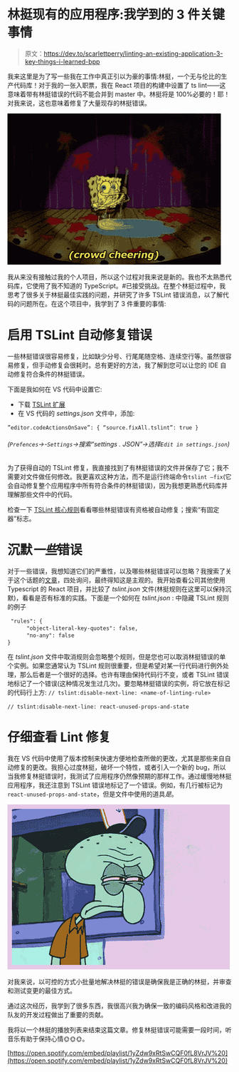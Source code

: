 # 林挺现有的应用程序:我学到的 3 件关键事情

> 原文：<https://dev.to/scarlettperry/linting-an-existing-application-3-key-things-i-learned-bpp>

我来这里是为了写一些我在工作中真正引以为豪的事情:林挺，一个无与伦比的生产代码库！对于我的一张入职票，我在 React 项目的构建中设置了 ts lint——这意味着带有林挺错误的代码不能合并到 master 中。林挺将是 100%必要的！耶！对我来说，这也意味着修复了大量现存的林挺错误。

[![cleaning gif](img/77847387318be381d003f18df3fca5b9.png)](https://i.giphy.com/media/LLR3cBvqxpamY/giphy.gif)

我从来没有接触过我的个人项目，所以这个过程对我来说是新的。我也不太熟悉代码库，它使用了我不知道的 TypeScript。#已接受挑战。在整个林挺过程中，我思考了很多关于林挺最佳实践的问题，并研究了许多 TSLint 错误消息，以了解代码的问题所在。在这个项目中，我学到了 3 件重要的事情:

# 启用 TSLint 自动修复错误

一些林挺错误很容易修复，比如缺少分号、行尾尾随空格、连续空行等。虽然很容易修复，但手动修复会很耗时。总有更好的方法，我了解到您可以让您的 IDE 自动修复符合条件的林挺错误。

下面是我如何在 VS 代码中设置它:

*   下载 [TSLint 扩展](https://marketplace.visualstudio.com/items?itemName=ms-vscode.vscode-typescript-tslint-plugin)
*   在 VS 代码的 *settings.json* 文件中，添加:

```
”editor.codeActionsOnSave”: { “source.fixAll.tslint”: true } 
```

###### (`Prefences`->-`Settings`->搜索“settings . JSON”->选择`Edit in settings.json`)

为了获得自动的 TSLint 修复，我直接找到了有林挺错误的文件并保存了它；我不需要对文件做任何修改。我更喜欢这种方法，而不是运行终端命令`tslint —fix`(它会自动修复整个应用程序中所有符合条件的林挺错误)，因为我想更熟悉代码库并理解那些文件中的代码。

检查一下 [TSLint 核心规则](https://palantir.github.io/tslint/rules/)看看哪些林挺错误有资格被自动修复；搜索“有固定器”标志。

# 沉默*一些*错误

对于一些错误，我想知道它们的严重性，以及哪些林挺错误可以忽略？我搜索了关于这个话题的[文章](http://help.embold.io/tslint-high/)，四处询问，最终得知这是主观的。我开始查看公司其他使用 Typescript 的 React 项目，并比较了 *tslint.json* 文件(林挺规则在这里可以保持沉默)，看看是否有标准的实践。下面是一个如何在 *tslint.json* :
中隐藏 TSLint 规则的例子

```
 "rules": {
      "object-literal-key-quotes": false,
      "no-any": false
} 
```

在 *tslint.json* 文件中取消规则会忽略整个规则，但是您也可以取消林挺错误的单个实例。如果您通常认为 TSLint 规则很重要，但是希望对某一行代码进行例外处理，那么后者是一个很好的选择。也许有理由保持代码行不变，或者 TSLint 错误地标记了一个错误(这种情况发生过几次)。要忽略林挺错误的实例，将它放在标记的代码行上方:
`// tslint:disable-next-line: <name-of-linting-rule>`

```
// tslint:disable-next-line: react-unused-props-and-state 
```

# 仔细查看 Lint 修复

我在 VS 代码中使用了版本控制来快速方便地检查所做的更改，尤其是那些来自自动修复的更改。我担心过度林挺，破坏一个特性，或者引入一个新的 bug，所以当我修复林挺错误时，我测试了应用程序仍然像预期的那样工作。通过缓慢地林挺应用程序，我还注意到 TSLint 错误地标记了一个错误。例如，有几行被标记为`react-unused-props-and-state`，但是文件中使用的道具*是*。

[![suspicious gif](img/6aad3402244a1aeb1e0dda14796f4f9f.png)](https://i.giphy.com/media/lxfXcVFaE42By/giphy.gif)

对我来说，以可控的方式小批量地解决林挺的错误是确保我是正确的林挺，并审查和测试变更的最佳方式。

通过这次经历，我学到了很多东西，我很高兴我为确保一致的编码风格和改进我的队友的开发过程做出了重要的贡献。

我将以一个林挺的播放列表来结束这篇文章。修复林挺错误可能需要一段时间，听音乐有助于保持心情🌞🌞🌞。

[https://open.spotify.com/embed/playlist/1yZdw9xRtSwCQF0fL8VrJV%20](https://open.spotify.com/embed/playlist/1yZdw9xRtSwCQF0fL8VrJV%20)